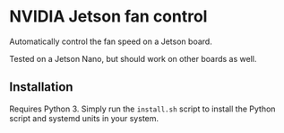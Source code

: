 # NVIDIA Jetson fan control

Automatically control the fan speed on a Jetson board.

Tested on a Jetson Nano, but should work on other boards as well.


## Installation

Requires Python 3. Simply run the ``install.sh`` script to install the
Python script and systemd units in your system.
